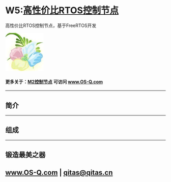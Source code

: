 ﻿# W5:[高性价比RTOS控制节点](https://github.com/OS-Q/W5) 

高性价比RTOS控制节点，基于FreeRTOS开发

[![sites](OS-Q/OS-Q.png)](http://www.OS-Q.com)

#### 更多关于：[M2控制节点](https://github.com/OS-Q/M2) 可访问 www.OS-Q.com

---

## 简介



---

## 组成



---

## 锻造最美之器

##  www.OS-Q.com   |   qitas@qitas.cn

